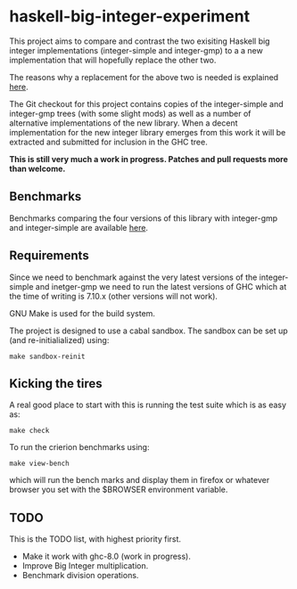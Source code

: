 # haskell-big-integer-experiment

This project aims to compare and contrast the two exisiting Haskell big
integer implementations (integer-simple and integer-gmp) to a a new
implementation that will hopefully replace the other two.

The reasons why a replacement for the above two is needed is explained
[here][reason].

The Git checkout for this project contains copies of the integer-simple and
integer-gmp trees (with some slight mods) as well as a number of alternative
implementations of the new library. When a decent implementation for the new
integer library emerges from this work it will be extracted and submitted for
inclusion in the GHC tree.

__This is still very much a work in progress. Patches and pull requests more
than welcome.__

## Benchmarks

Benchmarks comparing the four versions of this library with integer-gmp and
integer-simple are available [here][benchmarks].


## Requirements

Since we need to benchmark against the very latest versions of the integer-simple
and inetger-gmp we need to run the latest versions of GHC which at the time of
writing is 7.10.x (other versions will not work).

GNU Make is used for the build system.

The project is designed to use a cabal sandbox. The sandbox can be set up (and
re-initialialized) using:

	make sandbox-reinit

## Kicking the tires

A real good place to start with this is running the test suite which is as
easy as:

	make check

To run the crierion benchmarks  using:

    make view-bench

which will run the bench marks and display them in firefox or whatever browser
you set with the $BROWSER environment variable.


## TODO

This is the TODO list, with highest priority first.

* Make it work with ghc-8.0 (work in progress).
* Improve Big Integer multiplication.
* Benchmark division operations.


[reason]: http://www.mega-nerd.com/erikd/Blog/CodeHacking/Haskell/integer_pt1.html
[benchmarks]: http://www.mega-nerd.com/haskell-big-integer-experiment/
